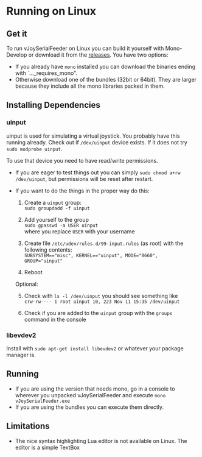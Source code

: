 # Running on Linux

## Get it
To run vJoySerialFeeder on Linux you can build it yourself with Mono-Develop or
download it from the [releases](../../../releases). You have two options:
* If you already have `mono` installed you can download the binaries ending with `..._requires_mono".
* Otherwise download one of the bundles (32bit or 64bit). They are larger because they include all the
mono libraries packed in them.

## Installing Dependencies

### uinput
uinput is used for simulating a virtual joystick. You probably have this running already. Check out
if `/dev/uinput` device exists. If it does not try `sudo modprobe uinput`.

To use that device you need to have read/write permissions.
* If you are eager to test things out you
can simply `sudo chmod a+rw /dev/uinput`, but permissions will be reset after restart.

* If you want to do the things in the proper way do this:
  1. Create a `uinput` group:\
     `sudo groupdadd -f uinput`

  2. Add yourself to the group\
     `sudo gpasswd -a USER uinput`\
     where you replace `USER` with your username

  3. Create file `/etc/udev/rules.d/99-input.rules` (as root) with the following contents:\
    `SUBSYSTEM=="misc", KERNEL=="uinput", MODE="0660", GROUP="uinput"`
  
  4. Reboot
  
  Optional:
  
  5. Check with `ls -l /dev/uinput` you should see something like\
     `crw-rw---- 1 root uinput 10, 223 Nov 11 15:35 /dev/uinput`

  6. Check if you are added to the `uinput` group with the `groups` command in the console
  
### libevdev2
Install with `sudo apt-get install libevdev2` or whatever your package manager is.

## Running
* If you are using the version that needs mono, go in a console to wherever you unpacked vJoySerialFeeder
and execute `mono vJoySerialFeeder.exe`
* If you are using the bundles you can execute them directly.

## Limitations

* The nice syntax highlighting Lua editor is not available on Linux. The editor is a simple TextBox